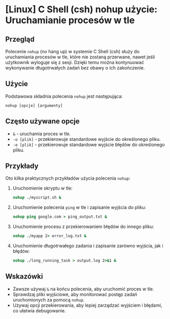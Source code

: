 # [Linux] C Shell (csh) nohup użycie: Uruchamianie procesów w tle

## Przegląd
Polecenie `nohup` (no hang up) w systemie C Shell (csh) służy do uruchamiania procesów w tle, które nie zostaną przerwane, nawet jeśli użytkownik wyloguje się z sesji. Dzięki temu można kontynuować wykonywanie długotrwałych zadań bez obawy o ich zakończenie.

## Użycie
Podstawowa składnia polecenia `nohup` jest następująca:

```
nohup [opcje] [argumenty]
```

## Często używane opcje
- `&` - uruchamia proces w tle.
- `-o [plik]` - przekierowuje standardowe wyjście do określonego pliku.
- `-e [plik]` - przekierowuje standardowe wyjście błędów do określonego pliku.

## Przykłady
Oto kilka praktycznych przykładów użycia polecenia `nohup`:

1. Uruchomienie skryptu w tle:
   ```csh
   nohup ./myscript.sh &
   ```

2. Uruchomienie polecenia `ping` w tle i zapisanie wyjścia do pliku:
   ```csh
   nohup ping google.com > ping_output.txt &
   ```

3. Uruchomienie procesu z przekierowaniem błędów do innego pliku:
   ```csh
   nohup ./myapp 2> error_log.txt &
   ```

4. Uruchomienie długotrwałego zadania i zapisanie zarówno wyjścia, jak i błędów:
   ```csh
   nohup ./long_running_task > output.log 2>&1 &
   ```

## Wskazówki
- Zawsze używaj `&` na końcu polecenia, aby uruchomić proces w tle.
- Sprawdzaj pliki wyjściowe, aby monitorować postęp zadań uruchomionych za pomocą `nohup`.
- Używaj opcji przekierowania, aby lepiej zarządzać wyjściem i błędami, co ułatwia debugowanie.